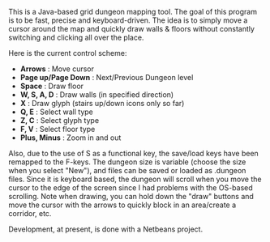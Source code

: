 This is a Java-based grid dungeon mapping tool. The goal of this program is to be fast, precise and keyboard-driven. The idea is to simply move a cursor around the map and quickly draw walls & floors without constantly switching and clicking all over the place.

Here is the current control scheme:

-   **Arrows** : Move cursor
-   **Page up/Page Down** : Next/Previous Dungeon level
-   **Space** : Draw floor
-   **W, S, A, D** : Draw walls (in specified direction)
-   **X** : Draw glyph (stairs up/down icons only so far)
-   **Q, E** : Select wall type
-   **Z, C** : Select glyph type
-   **F, V** : Select floor type
-   **Plus, Minus** : Zoom in and out

Also, due to the use of S as a functional key, the save/load keys have been remapped to the F-keys. The dungeon size is variable (choose the size when you select "New"), and files can be saved or loaded as .dungeon files. Since it is keyboard based, the dungeon will scroll when you move the cursor to the edge of the screen since I had problems with the OS-based scrolling. Note when drawing, you can hold down the "draw" buttons and move the cursor with the arrows to quickly block in an area/create a corridor, etc.

Development, at present, is done with a Netbeans project.
